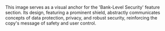 This image serves as a visual anchor for the 'Bank-Level Security' feature section. Its design, featuring a prominent shield, abstractly communicates concepts of data protection, privacy, and robust security, reinforcing the copy's message of safety and user control.